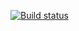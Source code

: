 [![Build status](https://ci.appveyor.com/api/projects/status/l30xqjsalj3en7ai?svg=true)](https://ci.appveyor.com/project/AnnaInga/pattern-test-2)
